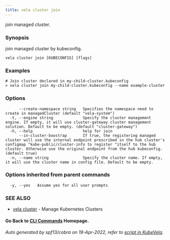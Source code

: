 ```yaml
---
title: vela cluster join
---
```


join managed cluster.

### Synopsis

join managed cluster by kubeconfig.

```
vela cluster join [KUBECONFIG] [flags]
```

### Examples

```
# Join cluster declared in my-child-cluster.kubeconfig
> vela cluster join my-child-cluster.kubeconfig --name example-cluster
```

### Options

```
      --create-namespace string   Specifies the namespace need to create in managedCluster (default "vela-system")
  -t, --engine string             Specify the cluster management engine. If empty, it will use cluster-gateway cluster management solution. Default to be empty. (default "cluster-gateway")
  -h, --help                      help for join
      --in-cluster-boostrap       If true, the registering managed cluster will use the internal endpoint prescribed in the hub cluster's configmap "kube-public/cluster-info to register "itself to the hub cluster. Otherwise use the original endpoint from the hub kubeconfig. (default true)
  -n, --name string               Specify the cluster name. If empty, it will use the cluster name in config file. Default to be empty.
```

### Options inherited from parent commands

```
  -y, --yes   Assume yes for all user prompts
```

### SEE ALSO

* [vela cluster](vela_cluster)	 - Manage Kubernetes Clusters

#### Go Back to [CLI Commands](vela) Homepage.


###### Auto generated by spf13/cobra on 19-Apr-2022, refer to [script in KubeVela](https://github.com/kubevela/kubevela/tree/master/hack/docgen).

